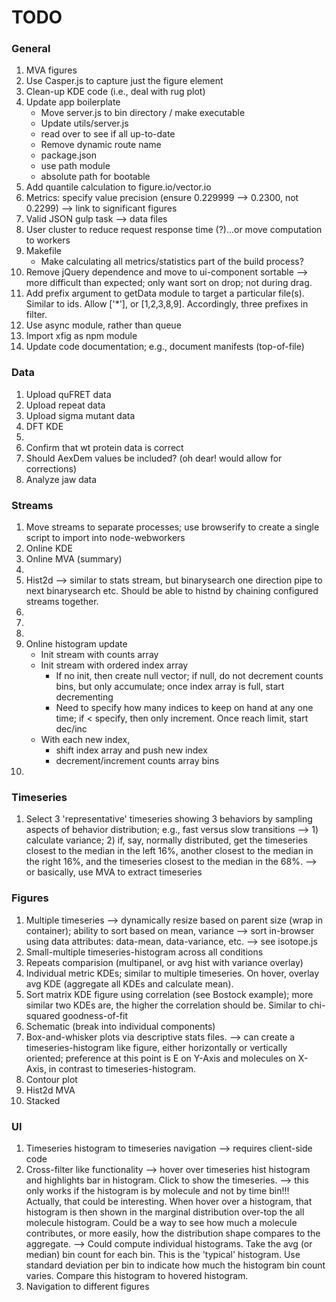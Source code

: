 TODO
====


### General

1. 	MVA figures
2. 	Use Casper.js to capture just the figure element
3. 	Clean-up KDE code (i.e., deal with rug plot)
4. 	Update app boilerplate
	- Move server.js to bin directory / make executable
	- Update utils/server.js
	- read over to see if all up-to-date
	- Remove dynamic route name
	- package.json
	- use path module
	- absolute path for bootable
5. 	Add quantile calculation to figure.io/vector.io
6. 	Metrics: specify value precision (ensure 0.229999 --> 0.2300, not 0.2299) --> link to significant figures
7. 	Valid JSON gulp task --> data files
8. 	User cluster to reduce request response time (?)...or move computation to workers
9. 	Makefile
	- Make calculating all metrics/statistics part of the build process?
10. Remove jQuery dependence and move to ui-component sortable --> more difficult than expected; only want sort on drop; not during drag.
11. Add prefix argument to getData module to target a particular file(s). Similar to ids. Allow ['*'], or [1,2,3,8,9]. Accordingly, three prefixes in filter.
12. Use async module, rather than queue
13. Import xfig as npm module
14. Update code documentation; e.g., document manifests (top-of-file)



### Data

1. 	Upload quFRET data
2. 	Upload repeat data
3. 	Upload sigma mutant data
4. 	DFT KDE
5. 	
6. 	Confirm that wt protein data is correct
7. 	Should AexDem values be included? (oh dear! would allow for corrections)
8. 	Analyze jaw data


### Streams

1. 	Move streams to separate processes; use browserify to create a single script to import into node-webworkers
2. 	Online KDE
3. 	Online MVA (summary)
4. 	
5. 	Hist2d --> similar to stats stream, but binarysearch one direction pipe to next binarysearch etc. Should be able to histnd by chaining configured streams together.
6.  
7. 	
8.  
9. 	Online histogram update
	- Init stream with counts array
	- Init stream with ordered index array
		- If no init, then create null vector; if null, do not decrement counts bins, but only accumulate; once index array is full, start decrementing
		- Need to specify how many indices to keep on hand at any one time; if < specify, then only increment. Once reach limit, start dec/inc
	- With each new index,
		- shift index array and push new index
		- decrement/increment counts array bins
10. 


### Timeseries

1. 	Select 3 'representative' timeseries showing 3 behaviors by sampling aspects of behavior distribution; e.g., fast versus slow transitions --> 1) calculate variance; 2) if, say, normally distributed, get the timeseries closest to the median in the left 16%, another closest to the median in the right 16%, and the timeseries closest to the median in the 68%. --> or basically, use MVA to extract timeseries


### Figures

1.  Multiple timeseries -->  dynamically resize based on parent size (wrap in container); ability to sort based on mean, variance --> sort in-browser using data attributes: data-mean, data-variance, etc. --> see isotope.js
2. 	Small-multiple timeseries-histogram across all conditions
3. 	Repeats comparision (multipanel, or avg hist with variance overlay)
4.  Individual metric KDEs; similar to multiple timeseries. On hover, overlay avg KDE (aggregate all KDEs and calculate mean).
5. 	Sort matrix KDE figure using correlation (see Bostock example); more similar two KDEs are, the higher the correlation should be. Similar to chi-squared goodness-of-fit
6. 	Schematic (break into individual components)
7. 	Box-and-whisker plots via descriptive stats files. --> can create a timeseries-histogram like figure, either horizontally or vertically oriented; preference at this point is E on Y-Axis and molecules on X-Axis, in contrast to timeseries-histogram.
8. 	Contour plot
9. 	Hist2d MVA
10. Stacked


### UI

1. 	Timeseries histogram to timeseries navigation --> requires client-side code
2. 	Cross-filter like functionality --> hover over timeseries hist histogram and highlights bar in histogram. Click to show the timeseries. --> this only works if the histogram is by molecule and not by time bin!!! Actually, that could be interesting. When hover over a histogram, that histogram is then shown in the marginal distribution over-top the all molecule histogram. Could be a way to see how much a molecule contributes, or more easily, how the distribution shape compares to the aggregate. --> Could compute individual histograms. Take the avg (or median) bin count for each bin. This is the 'typical' histogram. Use standard deviation per bin to indicate how much the histogram bin count varies. Compare this histogram to hovered histogram.
3. 	Navigation to different figures